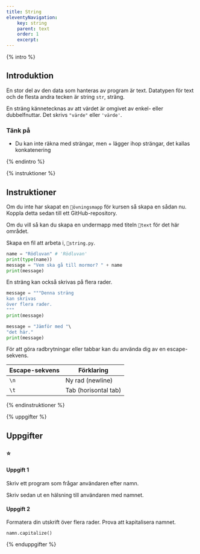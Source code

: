 ```yaml
---
title: String
eleventyNavigation:
    key: string
    parent: text
    order: 1
    excerpt: 
---
```

{% intro %}

## Introduktion

En stor del av den data som hanteras av program är text. Datatypen för text och de flesta andra tecken är string ```str```, sträng.

En sträng kännetecknas av att värdet är omgivet av enkel- eller dubbelfnuttar. Det skrivs ```"värde"``` eller ```'värde'```.

### Tänk på

- Du kan inte räkna med strängar, men + lägger ihop strängar, det kallas konkatenering

{% endintro %}

{% instruktioner %}

## Instruktioner

Om du inte har skapat en ```📁övningsmapp``` för kursen så skapa en sådan nu.
Koppla detta sedan till ett GitHub-repository.

Om du vill så kan du skapa en undermapp med titeln ```📁text``` för det här området.

Skapa en fil att arbeta i, ```📄string.py```.

```python
name = "Rödluvan" # 'Rödluvan'
print(type(name))
message = "Vem ska gå till mormor? " + name
print(message)
```

En sträng kan också skrivas på flera rader.

```python
message = """Denna sträng 
kan skrivas 
över flera rader.
"""
print(message)

message = "Jämför med "\
"det här."
print(message)
```

För att göra radbrytningar eller tabbar kan du använda dig av en escape-sekvens.

|Escape-sekvens|Förklaring|
|---|---|
|`\n`|Ny rad (newline)|
|`\t`|Tab (horisontal tab)|

{% endinstruktioner %}

{% uppgifter %}

## Uppgifter
### ⭐
#### Uppgift 1

Skriv ett program som frågar användaren efter namn.

Skriv sedan ut en hälsning till användaren med namnet.

#### Uppgift 2

Formatera din utskrift över flera rader. Prova att kapitalisera namnet.

```namn.capitalize()```

{% enduppgifter %}
